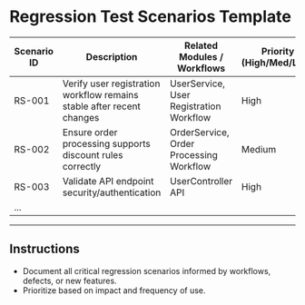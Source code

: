 # Regression Test Scenarios Template

| Scenario ID | Description                                  | Related Modules / Workflows            | Priority (High/Med/Low) | Notes / Historical Failures   |
|-------------|----------------------------------------------|---------------------------------------|------------------------|------------------------------|
| RS-001      | Verify user registration workflow remains stable after recent changes | UserService, User Registration Workflow| High                   | Found bug in last release     |
| RS-002      | Ensure order processing supports discount rules correctly | OrderService, Order Processing Workflow | Medium                 |                              |
| RS-003      | Validate API endpoint security/authentication | UserController API                     | High                   |                              |
| ...         |                                              |                                       |                        |                              |

---

## Instructions

- Document all critical regression scenarios informed by workflows, defects, or new features.
- Prioritize based on impact and frequency of use.
